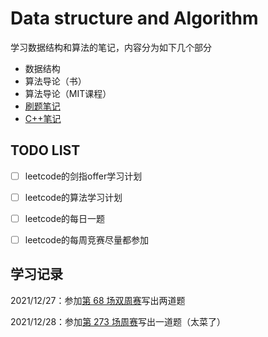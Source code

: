 # Data structure and Algorithm

学习数据结构和算法的笔记，内容分为如下几个部分

- 数据结构
- 算法导论（书）
- 算法导论（MIT课程）
- [刷题笔记](./Leetcode_note_book/readme.md)
- [C++笔记](CPlus_note)



## TODO LIST

- [ ] leetcode的剑指offer学习计划
- [ ] leetcode的算法学习计划
- [ ] leetcode的每日一题
- [ ] leetcode的每周竞赛尽量都参加



## 学习记录

2021/12/27：参加[第 68 场双周赛](https://leetcode-cn.com/contest/biweekly-contest-68/)写出两道题

2021/12/28：参加[第 273 场周赛](https://leetcode-cn.com/contest/weekly-contest-273/)写出一道题（太菜了）
